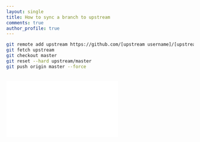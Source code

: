 ```yaml
---
layout: single
title: How to sync a branch to upstream
comments: true
author_profile: true
---
```


```bash
git remote add upstream https://github.com/[upstream username]/[upstream repository name].git
git fetch upstream
git checkout master
git reset --hard upstream/master 
git push origin master --force
```

<br/>

<iframe data-aa="1180202" src="//acceptable.a-ads.com/1180202?size=Adaptive&background_color=141010&text_color=ff9f00&title_color=ff9900&title_hover_color=ff9900&link_color=ff9900&link_hover_color=ff9900" scrolling="no" style="border:0px; padding:0; overflow:hidden" allowtransparency="true"></iframe>
